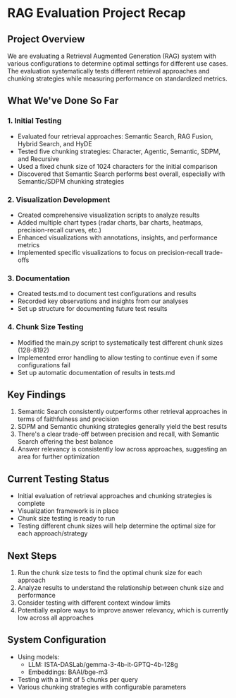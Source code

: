 # RAG Evaluation Project Recap

## Project Overview
We are evaluating a Retrieval Augmented Generation (RAG) system with various configurations to determine optimal settings for different use cases. The evaluation systematically tests different retrieval approaches and chunking strategies while measuring performance on standardized metrics.

## What We've Done So Far

### 1. Initial Testing
- Evaluated four retrieval approaches: Semantic Search, RAG Fusion, Hybrid Search, and HyDE
- Tested five chunking strategies: Character, Agentic, Semantic, SDPM, and Recursive
- Used a fixed chunk size of 1024 characters for the initial comparison
- Discovered that Semantic Search performs best overall, especially with Semantic/SDPM chunking strategies

### 2. Visualization Development
- Created comprehensive visualization scripts to analyze results
- Added multiple chart types (radar charts, bar charts, heatmaps, precision-recall curves, etc.)
- Enhanced visualizations with annotations, insights, and performance metrics
- Implemented specific visualizations to focus on precision-recall trade-offs

### 3. Documentation 
- Created tests.md to document test configurations and results
- Recorded key observations and insights from our analyses
- Set up structure for documenting future test results

### 4. Chunk Size Testing
- Modified the main.py script to systematically test different chunk sizes (128-8192)
- Implemented error handling to allow testing to continue even if some configurations fail
- Set up automatic documentation of results in tests.md

## Key Findings
1. Semantic Search consistently outperforms other retrieval approaches in terms of faithfulness and precision
2. SDPM and Semantic chunking strategies generally yield the best results
3. There's a clear trade-off between precision and recall, with Semantic Search offering the best balance
4. Answer relevancy is consistently low across approaches, suggesting an area for further optimization

## Current Testing Status
- Initial evaluation of retrieval approaches and chunking strategies is complete
- Visualization framework is in place
- Chunk size testing is ready to run
- Testing different chunk sizes will help determine the optimal size for each approach/strategy

## Next Steps
1. Run the chunk size tests to find the optimal chunk size for each approach
2. Analyze results to understand the relationship between chunk size and performance
3. Consider testing with different context window limits
4. Potentially explore ways to improve answer relevancy, which is currently low across all approaches

## System Configuration
- Using models:
  - LLM: ISTA-DASLab/gemma-3-4b-it-GPTQ-4b-128g
  - Embeddings: BAAI/bge-m3
- Testing with a limit of 5 chunks per query
- Various chunking strategies with configurable parameters 
